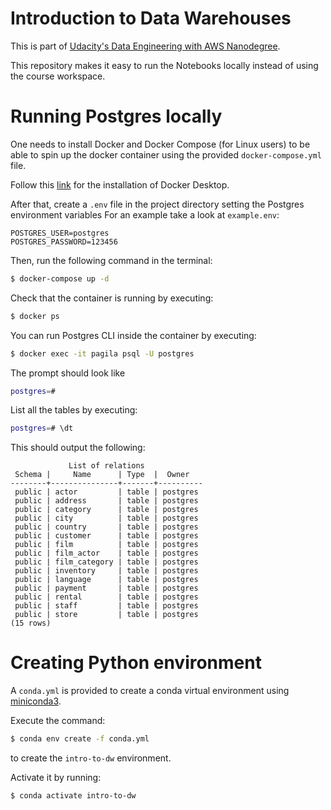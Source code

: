 # Introduction to Data Warehouses

This is part of [Udacity's Data Engineering with AWS Nanodegree](https://www.udacity.com/course/data-engineer-nanodegree--nd027).

This repository makes it easy to run the Notebooks locally instead of using the course workspace.

# Running Postgres locally

One needs to install Docker and Docker Compose (for Linux users) to be able to spin up the docker container using the provided `docker-compose.yml` file.

Follow this [link](https://www.docker.com/products/docker-desktop/) for the installation of Docker Desktop.

After that, create a `.env` file in the project directory setting the Postgres environment variables For an example take a look at `example.env`:

```
POSTGRES_USER=postgres
POSTGRES_PASSWORD=123456
```

Then, run the following command in the terminal:

```bash
$ docker-compose up -d
```

Check that the container is running by executing:

```bash
$ docker ps
```

You can run Postgres CLI inside the container by executing:

```bash
$ docker exec -it pagila psql -U postgres
```

The prompt should look like

```bash
postgres=#
```

List all the tables by executing:

```bash
postgres=# \dt
```

This should output the following:

```
             List of relations
 Schema |     Name      | Type  |  Owner   
--------+---------------+-------+----------
 public | actor         | table | postgres
 public | address       | table | postgres
 public | category      | table | postgres
 public | city          | table | postgres
 public | country       | table | postgres
 public | customer      | table | postgres
 public | film          | table | postgres
 public | film_actor    | table | postgres
 public | film_category | table | postgres
 public | inventory     | table | postgres
 public | language      | table | postgres
 public | payment       | table | postgres
 public | rental        | table | postgres
 public | staff         | table | postgres
 public | store         | table | postgres
(15 rows)
```

# Creating Python environment

A `conda.yml` is provided to create a conda virtual environment using [miniconda3](https://docs.conda.io/projects/miniconda/en/latest/miniconda-install.html).

Execute the command:

```bash
$ conda env create -f conda.yml
```

to create the `intro-to-dw` environment.

Activate it by running:

```bash
$ conda activate intro-to-dw
```